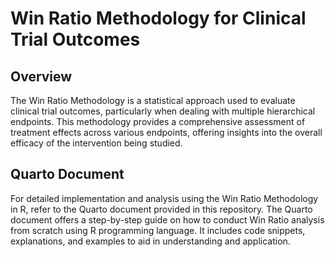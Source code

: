 # Win Ratio Methodology for Clinical Trial Outcomes
## Overview

The Win Ratio Methodology is a statistical approach used to evaluate clinical trial outcomes, particularly when dealing with multiple hierarchical endpoints. This methodology provides a comprehensive assessment of treatment effects across various endpoints, offering insights into the overall efficacy of the intervention being studied.

## Quarto Document

For detailed implementation and analysis using the Win Ratio Methodology in R, refer to the Quarto document provided in this repository. The Quarto document offers a step-by-step guide on how to conduct Win Ratio analysis from scratch using R programming language. It includes code snippets, explanations, and examples to aid in understanding and application.
